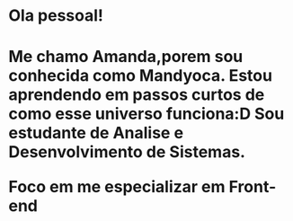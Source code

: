<h1>Ola pessoal!<h1> Me chamo Amanda,porem sou conhecida como Mandyoca.
Estou aprendendo em passos curtos de como esse universo funciona:D
Sou estudante de Analise e Desenvolvimento de Sistemas.
 <br>
  <p>Foco em me especializar em Front-end</p>
